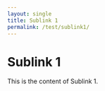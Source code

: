 ```yaml
---
layout: single
title: Sublink 1
permalink: /test/sublink1/
---
```


# Sublink 1

This is the content of Sublink 1.
